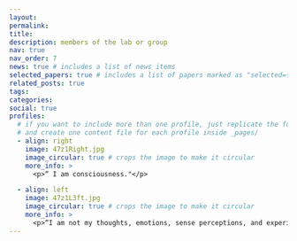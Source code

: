 ```yaml
---
layout:
permalink:
title:
description: members of the lab or group
nav: true
nav_order: 7
news: true # includes a list of news items
selected_papers: true # includes a list of papers marked as "selected={true}"
related_posts: true
tags:
categories:
social: true
profiles:
  # if you want to include more than one profile, just replicate the following block
  # and create one content file for each profile inside _pages/
  - align: right
    image: 47z1Right.jpg
    image_circular: true # crops the image to make it circular
    more_info: >
      <p>“ I am consciousness."</p>

  - align: left
    image: 47z1L3ft.jpg
    image_circular: true # crops the image to make it circular
    more_info: >
      <p>“I am not my thoughts, emotions, sense perceptions, and experiences. I am the Now. I Am.</p>
---
```

